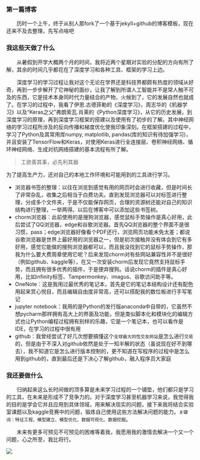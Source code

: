 ### 第一篇博客

　　历时一个上午，终于从别人那fork了一个基于jekyll+github的博客模板，现在还来不及去整理，先写点啥吧

### 我这些天做了什么

　　从暑假到开学大概两个月的时间，我将近两个星期对实验的分配的方向有所了解，其余的时间几乎都花在了深度学习和各种工具、框架的学习上边。

　　深度学习的学习过程让我对这个无论在学界还是科技界都颇有热度的领域从好奇，再到一步步解开了它神秘的面纱，让我了解到所谓人工智能并不是常人触不可及的东西，它是技术本身同时代力量结合的产物，火候到了，它的发展自然也就成了。在学习的过程中，我看了伊恩.古德菲勒的《深度学习》，周志华的《机器学习》以及“Keras之父”弗朗索瓦.肖莱的《Python深度学习》，从它的历史发展，到深度学习的原理，再到深度学习框架的搭建以及使用有了初步的了解。其中神经网络的学习过程所涉及的反向传播和梯度优化使我印象深刻。在框架搭建的过程中，学习了Python及其常用库numpy, matplotlib, pandas(库的知识有待加强学习)，并且安装了TensorFlow和Keras，对使用Keras进行全连接层、卷积神经网络、循环神经网络、生成对抗网络搭建的基本流程有所了解。

> 工欲善其事，必先利其器

为了提高生产力，还对自己的本地工作环境和可能用到的工具进行学习。

* 浏览器书签的整理：以往在浏览到感觉有用的网页时会进行收藏，但是时间长了非常杂乱，收集之后相当于白费功夫。直到发现浏览器可以对标签进行整理，分成多个文件夹，于是不仅能保存网页，合理的资源树还能对自己的知识结构进行整理，一举两得。以后在博客中可以添加这些书签树。
* chorm浏览器：此前使用的是搜狗浏览器，感觉鼠标手势操作是真心好用，此后尝试了QQ浏览器，edge和谷歌浏览器。首先QQ浏览器的整个界面不是很习惯，pass；edge浏览器好像看个PDF还行，浏览网页功能未免太差；都说谷歌浏览器是世界上最好用的浏览器之一，但是初次接触并没有体会到它有多好用，感觉它能做的搜狗浏览器都可以，而且我没找到它的鼠标手势操作，那我为什么要大费周章使用它呢？后来发现chorm对有些网站兼容性并不是很好（例如github、kaggle等），在又一次安装chorm后发现它竟然支持鼠标手势，而且拥有很多优秀的插件，于是便弃搜狗。话说chorm的插件是真心好用，比如infinity标签、Tampermonkey、imagus、谷歌访问助手等。
* OneNote：这是我用过最优秀的笔记本，首先是它的笔记本结构设计还有配色用起来赏心悦目，而且编辑自由度非常高，还可以搭配我的数位板进行手写笔记
* jupyter notebook：我用的是Python的发行版anaconda中自带的，它虽然不想pycharm那样拥有高大上的界面及功能，但是类似脚本化和模块化的编辑方式也让Python编程过程拥有别样的乐趣，它是一个笔记本，也可以看作是IDE，在学习的过程中很有用
* github：我曾经尝试了好几次想要搞懂这个`全球最大同性交友网站`是怎么进行`交易`的，但是由于不深入对github依然是处于一知半解的状态（虽说现在好不到哪去），我不知道它是怎么进行版本控制的，更不知道在写程序的过程中是怎么用到github的，直到最后还是下决心了解github，融入程序员大家庭



### 我还要做什么

　　归纳起来这么长时间做的顶多算是未来学习过程的一个铺垫，他们都只是学习的工具，在未来是形成不了竞争力的。对于深度学习甚至机器学习来说，我觉得我的目的是学会它并且应用到具体领域，用来解决现实的问题，接下来我将结合实验室课题以及kaggle竞赛中的问题，锻炼自己使用这些方法解决问题的能力。`关键词：特征工程、模型建立、模型优化、数据可视化、数据挖掘`。

　　未来有更多可预见不可预见的困难等着我，我愿用我的激情去解决一个又一个问题，心之所至，我比将行。

![](https://img-blog.csdnimg.cn/20190907193059680.jpg)